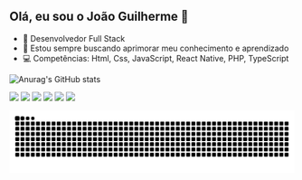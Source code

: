 ## Olá, eu sou o João Guilherme 👋

- 🔭 Desenvolvedor Full Stack
- 📝 Estou sempre buscando aprimorar meu conhecimento e aprendizado
- 💻 Competências: Html, Css, JavaScript, React Native, PHP, TypeScript

![Anurag's GitHub stats](https://github-readme-stats.vercel.app/api?username=joaoguilhermes2&show_icons=true&bg_color=00000000)


<img src="https://cdn.jsdelivr.net/gh/devicons/devicon@latest/icons/html5/html5-original.svg" width=50px> <img src="https://cdn.jsdelivr.net/gh/devicons/devicon@latest/icons/css3/css3-original.svg" width=50px> <img src="https://cdn.jsdelivr.net/gh/devicons/devicon@latest/icons/javascript/javascript-original.svg" width=50px> <img src="https://cdn.jsdelivr.net/gh/devicons/devicon@latest/icons/react/react-original.svg" width=50px> <img src="https://cdn.jsdelivr.net/gh/devicons/devicon@latest/icons/php/php-original.svg" width=50px> <img src="https://cdn.jsdelivr.net/gh/devicons/devicon@latest/icons/typescript/typescript-original.svg" width=50px>

<picture align="center">
  <source media="(prefers-color-scheme: dark)" srcset="https://raw.githubusercontent.com/joaoguilhermes2/joaoguilhermes2/output/github-contribution-grid-snake-dark.svg">
  <source media="(prefers-color-scheme: light)" srcset="https://raw.githubusercontent.com/joaoguilhermes2/joaoguilhermes2/output/github-contribution-grid-snake-dark.svg">
  <img align="center" alt="github contribution grid snake animation" src="https://raw.githubusercontent.com/joaoguilhermes2/joaoguilhermes2/output/github-contribution-grid-snake.svg">
</picture>
